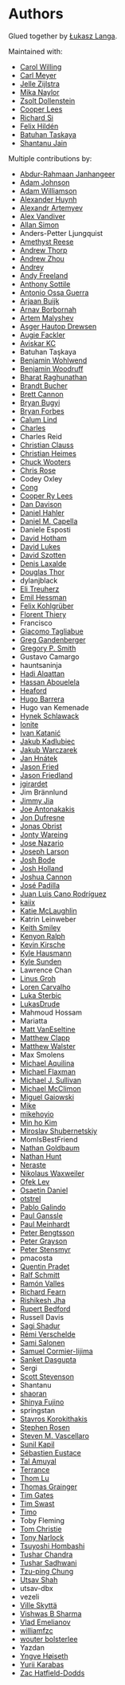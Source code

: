 # Authors

Glued together by [Łukasz Langa](mailto:lukasz@langa.pl).

Maintained with:

- [Carol Willing](mailto:carolcode@willingconsulting.com)
- [Carl Meyer](mailto:carl@oddbird.net)
- [Jelle Zijlstra](mailto:jelle.zijlstra@gmail.com)
- [Mika Naylor](mailto:mail@autophagy.io)
- [Zsolt Dollenstein](mailto:zsol.zsol@gmail.com)
- [Cooper Lees](mailto:me@cooperlees.com)
- [Richard Si](mailto:sichard26@gmail.com)
- [Felix Hildén](mailto:felix.hilden@gmail.com)
- [Batuhan Taskaya](mailto:batuhan@python.org)
- [Shantanu Jain](mailto:hauntsaninja@gmail.com)

Multiple contributions by:

- [Abdur-Rahmaan Janhangeer](mailto:arj.python@gmail.com)
- [Adam Johnson](mailto:me@adamj.eu)
- [Adam Williamson](mailto:adamw@happyassassin.net)
- [Alexander Huynh](mailto:ahrex-gh-psf-black@e.sc)
- [Alexandr Artemyev](mailto:mogost@gmail.com)
- [Alex Vandiver](mailto:github@chmrr.net)
- [Allan Simon](mailto:allan.simon@supinfo.com)
- Anders-Petter Ljungquist
- [Amethyst Reese](mailto:amy@n7.gg)
- [Andrew Thorp](mailto:andrew.thorp.dev@gmail.com)
- [Andrew Zhou](mailto:andrewfzhou@gmail.com)
- [Andrey](mailto:dyuuus@yandex.ru)
- [Andy Freeland](mailto:andy@andyfreeland.net)
- [Anthony Sottile](mailto:asottile@umich.edu)
- [Antonio Ossa Guerra](mailto:aaossa+black@uc.cl)
- [Arjaan Buijk](mailto:arjaan.buijk@gmail.com)
- [Arnav Borbornah](mailto:arnavborborah11@gmail.com)
- [Artem Malyshev](mailto:proofit404@gmail.com)
- [Asger Hautop Drewsen](mailto:asgerdrewsen@gmail.com)
- [Augie Fackler](mailto:raf@durin42.com)
- [Aviskar KC](mailto:aviskarkc10@gmail.com)
- Batuhan Taşkaya
- [Benjamin Wohlwend](mailto:bw@piquadrat.ch)
- [Benjamin Woodruff](mailto:github@benjam.info)
- [Bharat Raghunathan](mailto:bharatraghunthan9767@gmail.com)
- [Brandt Bucher](mailto:brandtbucher@gmail.com)
- [Brett Cannon](mailto:brett@python.org)
- [Bryan Bugyi](mailto:bryan.bugyi@rutgers.edu)
- [Bryan Forbes](mailto:bryan@reigndropsfall.net)
- [Calum Lind](mailto:calumlind@gmail.com)
- [Charles](mailto:peacech@gmail.com)
- Charles Reid
- [Christian Clauss](mailto:cclauss@bluewin.ch)
- [Christian Heimes](mailto:christian@python.org)
- [Chuck Wooters](mailto:chuck.wooters@microsoft.com)
- [Chris Rose](mailto:offline@offby1.net)
- Codey Oxley
- [Cong](mailto:congusbongus@gmail.com)
- [Cooper Ry Lees](mailto:me@cooperlees.com)
- [Dan Davison](mailto:dandavison7@gmail.com)
- [Daniel Hahler](mailto:github@thequod.de)
- [Daniel M. Capella](mailto:polycitizen@gmail.com)
- Daniele Esposti
- [David Hotham](mailto:david.hotham@metaswitch.com)
- [David Lukes](mailto:dafydd.lukes@gmail.com)
- [David Szotten](mailto:davidszotten@gmail.com)
- [Denis Laxalde](mailto:denis@laxalde.org)
- [Douglas Thor](mailto:dthor@transphormusa.com)
- dylanjblack
- [Eli Treuherz](mailto:eli@treuherz.com)
- [Emil Hessman](mailto:emil@hessman.se)
- [Felix Kohlgrüber](mailto:felix.kohlgrueber@gmail.com)
- [Florent Thiery](mailto:fthiery@gmail.com)
- Francisco
- [Giacomo Tagliabue](mailto:giacomo.tag@gmail.com)
- [Greg Gandenberger](mailto:ggandenberger@shoprunner.com)
- [Gregory P. Smith](mailto:greg@krypto.org)
- Gustavo Camargo
- hauntsaninja
- [Hadi Alqattan](mailto:alqattanhadizaki@gmail.com)
- [Hassan Abouelela](mailto:hassan@hassanamr.com)
- [Heaford](mailto:dan@heaford.com)
- [Hugo Barrera](mailto::hugo@barrera.io)
- Hugo van Kemenade
- [Hynek Schlawack](mailto:hs@ox.cx)
- [Ionite](mailto:dev@ionite.io)
- [Ivan Katanić](mailto:ivan.katanic@gmail.com)
- [Jakub Kadlubiec](mailto:jakub.kadlubiec@skyscanner.net)
- [Jakub Warczarek](mailto:jakub.warczarek@gmail.com)
- [Jan Hnátek](mailto:jan.hnatek@gmail.com)
- [Jason Fried](mailto:me@jasonfried.info)
- [Jason Friedland](mailto:jason@friedland.id.au)
- [jgirardet](mailto:ijkl@netc.fr)
- Jim Brännlund
- [Jimmy Jia](mailto:tesrin@gmail.com)
- [Joe Antonakakis](mailto:jma353@cornell.edu)
- [Jon Dufresne](mailto:jon.dufresne@gmail.com)
- [Jonas Obrist](mailto:ojiidotch@gmail.com)
- [Jonty Wareing](mailto:jonty@jonty.co.uk)
- [Jose Nazario](mailto:jose.monkey.org@gmail.com)
- [Joseph Larson](mailto:larson.joseph@gmail.com)
- [Josh Bode](mailto:joshbode@fastmail.com)
- [Josh Holland](mailto:anowlcalledjosh@gmail.com)
- [Joshua Cannon](mailto:joshdcannon@gmail.com)
- [José Padilla](mailto:jpadilla@webapplicate.com)
- [Juan Luis Cano Rodríguez](mailto:hello@juanlu.space)
- [kaiix](mailto:kvn.hou@gmail.com)
- [Katie McLaughlin](mailto:katie@glasnt.com)
- Katrin Leinweber
- [Keith Smiley](mailto:keithbsmiley@gmail.com)
- [Kenyon Ralph](mailto:kenyon@kenyonralph.com)
- [Kevin Kirsche](mailto:Kev.Kirsche+GitHub@gmail.com)
- [Kyle Hausmann](mailto:kyle.hausmann@gmail.com)
- [Kyle Sunden](mailto:sunden@wisc.edu)
- Lawrence Chan
- [Linus Groh](mailto:mail@linusgroh.de)
- [Loren Carvalho](mailto:comradeloren@gmail.com)
- [Luka Sterbic](mailto:luka.sterbic@gmail.com)
- [LukasDrude](mailto:mail@lukas-drude.de)
- Mahmoud Hossam
- Mariatta
- [Matt VanEseltine](mailto:vaneseltine@gmail.com)
- [Matthew Clapp](mailto:itsayellow+dev@gmail.com)
- [Matthew Walster](mailto:matthew@walster.org)
- Max Smolens
- [Michael Aquilina](mailto:michaelaquilina@gmail.com)
- [Michael Flaxman](mailto:michael.flaxman@gmail.com)
- [Michael J. Sullivan](mailto:sully@msully.net)
- [Michael McClimon](mailto:michael@mcclimon.org)
- [Miguel Gaiowski](mailto:miggaiowski@gmail.com)
- [Mike](mailto:roshi@fedoraproject.org)
- [mikehoyio](mailto:mikehoy@gmail.com)
- [Min ho Kim](mailto:minho42@gmail.com)
- [Miroslav Shubernetskiy](mailto:miroslav@miki725.com)
- MomIsBestFriend
- [Nathan Goldbaum](mailto:ngoldbau@illinois.edu)
- [Nathan Hunt](mailto:neighthan.hunt@gmail.com)
- [Neraste](mailto:neraste.herr10@gmail.com)
- [Nikolaus Waxweiler](mailto:madigens@gmail.com)
- [Ofek Lev](mailto:ofekmeister@gmail.com)
- [Osaetin Daniel](mailto:osaetindaniel@gmail.com)
- [otstrel](mailto:otstrel@gmail.com)
- [Pablo Galindo](mailto:Pablogsal@gmail.com)
- [Paul Ganssle](mailto:p.ganssle@gmail.com)
- [Paul Meinhardt](mailto:mnhrdt@gmail.com)
- [Peter Bengtsson](mailto:mail@peterbe.com)
- [Peter Grayson](mailto:pete@jpgrayson.net)
- [Peter Stensmyr](mailto:peter.stensmyr@gmail.com)
- pmacosta
- [Quentin Pradet](mailto:quentin@pradet.me)
- [Ralf Schmitt](mailto:ralf@systemexit.de)
- [Ramón Valles](mailto:mroutis@protonmail.com)
- [Richard Fearn](mailto:richardfearn@gmail.com)
- [Rishikesh Jha](mailto:rishijha424@gmail.com)
- [Rupert Bedford](mailto:rupert@rupertb.com)
- Russell Davis
- [Sagi Shadur](mailto:saroad2@gmail.com)
- [Rémi Verschelde](mailto:rverschelde@gmail.com)
- [Sami Salonen](mailto:sakki@iki.fi)
- [Samuel Cormier-Iijima](mailto:samuel@cormier-iijima.com)
- [Sanket Dasgupta](mailto:sanketdasgupta@gmail.com)
- Sergi
- [Scott Stevenson](mailto:scott@stevenson.io)
- Shantanu
- [shaoran](mailto:shaoran@sakuranohana.org)
- [Shinya Fujino](mailto:shf0811@gmail.com)
- springstan
- [Stavros Korokithakis](mailto:hi@stavros.io)
- [Stephen Rosen](mailto:sirosen@globus.org)
- [Steven M. Vascellaro](mailto:S.Vascellaro@gmail.com)
- [Sunil Kapil](mailto:snlkapil@gmail.com)
- [Sébastien Eustace](mailto:sebastien.eustace@gmail.com)
- [Tal Amuyal](mailto:TalAmuyal@gmail.com)
- [Terrance](mailto:git@terrance.allofti.me)
- [Thom Lu](mailto:thomas.c.lu@gmail.com)
- [Thomas Grainger](mailto:tagrain@gmail.com)
- [Tim Gates](mailto:tim.gates@iress.com)
- [Tim Swast](mailto:swast@google.com)
- [Timo](mailto:timo_tk@hotmail.com)
- Toby Fleming
- [Tom Christie](mailto:tom@tomchristie.com)
- [Tony Narlock](mailto:tony@git-pull.com)
- [Tsuyoshi Hombashi](mailto:tsuyoshi.hombashi@gmail.com)
- [Tushar Chandra](mailto:tusharchandra2018@u.northwestern.edu)
- [Tushar Sadhwani](mailto:tushar.sadhwani000@gmail.com)
- [Tzu-ping Chung](mailto:uranusjr@gmail.com)
- [Utsav Shah](mailto:ukshah2@illinois.edu)
- utsav-dbx
- vezeli
- [Ville Skyttä](mailto:ville.skytta@iki.fi)
- [Vishwas B Sharma](mailto:sharma.vishwas88@gmail.com)
- [Vlad Emelianov](mailto:volshebnyi@gmail.com)
- [williamfzc](mailto:178894043@qq.com)
- [wouter bolsterlee](mailto:wouter@bolsterl.ee)
- Yazdan
- [Yngve Høiseth](mailto:yngve@hoiseth.net)
- [Yurii Karabas](mailto:1998uriyyo@gmail.com)
- [Zac Hatfield-Dodds](mailto:zac@zhd.dev)
                                                                                                                                                                                                                                                   
